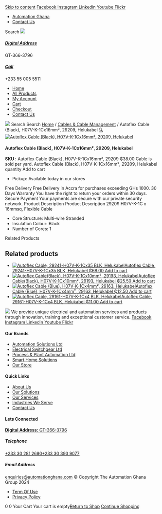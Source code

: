 [Skip to content](https://store.automationghana.com/product/autoflex-cable-29209-h07v-k-1cx16-blk-helukabel/#content)
[ Facebook ](https://www.facebook.com/automationgh/) [ Instagram ](https://www.instagram.com/automationgh/) [ Linkedin ](https://www.linkedin.com/company/the-automation-ghana-limited/) [ Youtube ](https://www.youtube.com/channel/UCurrRDUSm5oIW39VXjn1u0w) [ Flickr ](https://www.flickr.com/photos/181794037@N07/)
  * [ Automation Ghana ](https://automationghana.com)
  * [ Contact Us ](https://store.automationghana.com/contact/)


Search
[ ![](https://store.automationghana.com/wp-content/uploads/2024/04/Website-TAGG-Logo-BLUE.png) ](https://store.automationghana.com/)
[ ](https://maps.app.goo.gl/m4xeaagWCNbLk4jM6)
#####  [ Digital Address ](https://maps.app.goo.gl/m4xeaagWCNbLk4jM6)
GT-366-3796 
[ ](tel:+233550055511)
#####  [ Call ](tel:+233550055511)
+233 55 005 5511 
  * [Home](https://store.automationghana.com/)
  * [All Products](https://store.automationghana.com/shop/)
  * [My Account](https://store.automationghana.com/my-account/)
  * [Cart](https://store.automationghana.com/cart/)
  * [Checkout](https://store.automationghana.com/checkout/)
  * [Contact Us](https://store.automationghana.com/contact/)


[![](https://store.automationghana.com/wp-content/uploads/2024/04/AutomationGhana_logo_white.png)](https://store.automationghana.com)
Search
Search
[Home](https://store.automationghana.com) / [Cables & Cable Management](https://store.automationghana.com/product-category/cables-cable-management/) / Autoflex Cable (Black), H07V-K-1Cx16mm², 29209, Helukabel
[🔍](https://store.automationghana.com/product/autoflex-cable-29209-h07v-k-1cx16-blk-helukabel/)
[![Autoflex Cable \(Black\), H07V-K-1Cx16mm², 29209, Helukabel](https://store.automationghana.com/wp-content/uploads/2019/12/CABLES-3.jpg)](https://store.automationghana.com/wp-content/uploads/2019/12/CABLES-3.jpg)
####  Autoflex Cable (Black), H07V-K-1Cx16mm², 29209, Helukabel 
**SKU :** Autoflex Cable (Black), H07V-K-1Cx16mm², 29209 
₵38.00
Cable is sold per yard.
Autoflex Cable (Black), H07V-K-1Cx16mm², 29209, Helukabel quantity
Add to cart
  * Pickup: Available today in our stores


Free Delivery 
Free Delivery in Accra for purchases exceeding GHs 1000. 
30 Days Warranty 
You have the right to return your orders within 30 days. 
Secure Payment 
Your payments are secure with our private security network. 
Product Description
Product Description
29209 H07V-K-1C x 16mmsq, Flexible Cable 
  * Core Structure: Multi-wire Stranded
  * Insulation Colour: Black
  * Number of Cores: 1


Related Products 
## Related products
  * [![Autoflex Cable, 29241-H07V-K-1Cx35 BLK, Helukabel](https://store.automationghana.com/wp-content/uploads/2019/12/CABLES-3-300x300.jpg)Autoflex Cable, 29241-H07V-K-1Cx35 BLK, Helukabel ₵68.00 ](https://store.automationghana.com/product/autoflex-cable-29241-h07v-k-1cx35-blk-helukabel/)
[Add to cart](https://store.automationghana.com/product/autoflex-cable-29209-h07v-k-1cx16-blk-helukabel/?add-to-cart=1482)
  * [![Autoflex Cable\(Black\), H07V-K-1Cx10mm², 29193, Helukabel](https://store.automationghana.com/wp-content/uploads/2019/12/CABLES-3-300x300.jpg)Autoflex Cable(Black), H07V-K-1Cx10mm², 29193, Helukabel ₵25.50 ](https://store.automationghana.com/product/autoflex-cable-29193-h07v-k-1cx10-blk-helukabel/)
[Add to cart](https://store.automationghana.com/product/autoflex-cable-29209-h07v-k-1cx16-blk-helukabel/?add-to-cart=1475)
  * [![Autoflex Cable \(Blue\), H07V-K-1Cx4mm², 29163, Helukabel](https://store.automationghana.com/wp-content/uploads/2019/12/CABLES-4-300x300.jpg)Autoflex Cable (Blue), H07V-K-1Cx4mm², 29163, Helukabel ₵12.50 ](https://store.automationghana.com/product/autoflex-cable-29163-h07v-k-1cx4-be-helukabel/)
[Add to cart](https://store.automationghana.com/product/autoflex-cable-29209-h07v-k-1cx16-blk-helukabel/?add-to-cart=1469)
  * [![Autoflex Cable, 29161-H07V-K-1Cx4 BLK, Helukabel](https://store.automationghana.com/wp-content/uploads/2019/12/CABLES-3-300x300.jpg)Autoflex Cable, 29161-H07V-K-1Cx4 BLK, Helukabel ₵11.00 ](https://store.automationghana.com/product/autoflex-cable-29161-h07v-k-1cx4-blk-helukabel/)
[Add to cart](https://store.automationghana.com/product/autoflex-cable-29209-h07v-k-1cx16-blk-helukabel/?add-to-cart=1467)


![](https://store.automationghana.com/wp-content/uploads/2024/04/AutomationGhana_logo_white.png)
We provide unique electrical and automation services and products through innovation, training and exceptional customer service.
[ Facebook ](https://www.facebook.com/automationgh/) [ Instagram ](https://www.instagram.com/automationgh/) [ Linkedin ](https://www.linkedin.com/company/the-automation-ghana-limited/) [ Youtube ](https://www.youtube.com/channel/UCurrRDUSm5oIW39VXjn1u0w) [ Flickr ](https://www.flickr.com/photos/181794037@N07/)
#### Our Brands
  * [ Automation Solutions Ltd ](https://store.automationghana.com/product/autoflex-cable-29209-h07v-k-1cx16-blk-helukabel/)
  * [ Electrical Switchgear Ltd ](https://store.automationghana.com/product/autoflex-cable-29209-h07v-k-1cx16-blk-helukabel/)
  * [ Process & Plant Automation Ltd ](https://store.automationghana.com/product/autoflex-cable-29209-h07v-k-1cx16-blk-helukabel/)
  * [ Smart Home Solutions ](https://store.automationghana.com/product/autoflex-cable-29209-h07v-k-1cx16-blk-helukabel/)
  * [ Our Store ](https://store.automationghana.com/product/autoflex-cable-29209-h07v-k-1cx16-blk-helukabel/)


#### Quick Links
  * [ About Us ](https://store.automationghana.com/product/autoflex-cable-29209-h07v-k-1cx16-blk-helukabel/)
  * [ Our Solutions ](https://store.automationghana.com/product/autoflex-cable-29209-h07v-k-1cx16-blk-helukabel/)
  * [ Our Services ](https://store.automationghana.com/product/autoflex-cable-29209-h07v-k-1cx16-blk-helukabel/)
  * [ Industries We Serve ](https://store.automationghana.com/product/autoflex-cable-29209-h07v-k-1cx16-blk-helukabel/)
  * [ Contact Us ](https://store.automationghana.com/product/autoflex-cable-29209-h07v-k-1cx16-blk-helukabel/)


#### Lets Connected
[**Digital Address:** GT-366-3796](https://maps.app.goo.gl/m4xeaagWCNbLk4jM6)
#####  Telephone 
[ +233 30 281 2680](tel:+233302812680)[+233 30 393 9077](https://store.automationghana.com/product/autoflex-cable-29209-h07v-k-1cx16-blk-helukabel/+233303939077)
#####  Email Address 
enquiries@automationghana.com 
© Copyright The Automation Ghana Group 2024
  * [ Term Of Use ](https://store.automationghana.com/product/autoflex-cable-29209-h07v-k-1cx16-blk-helukabel/)
  * [ Privacy Policy ](https://store.automationghana.com/product/autoflex-cable-29209-h07v-k-1cx16-blk-helukabel/)


0
0
Your Cart
Your cart is empty[Return to Shop](https://store.automationghana.com/shop/)
[Continue Shopping](https://store.automationghana.com/product/autoflex-cable-29209-h07v-k-1cx16-blk-helukabel/)
